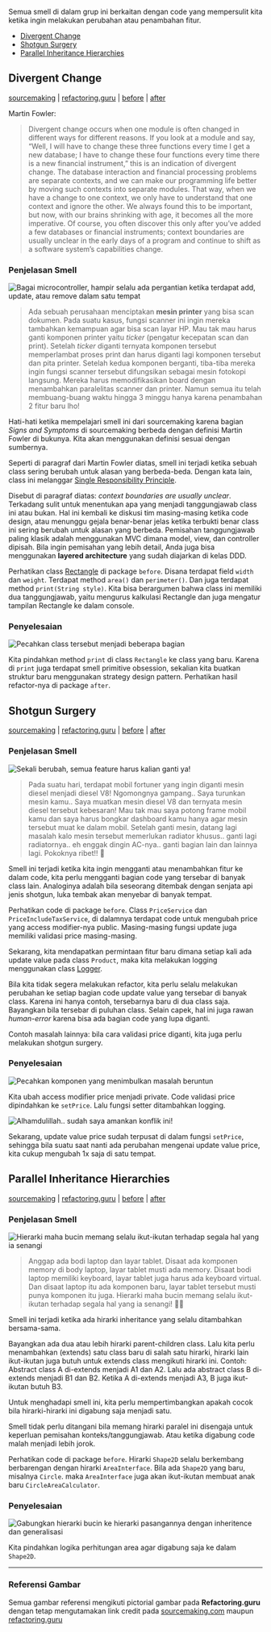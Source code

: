 Semua smell di dalam grup ini berkaitan dengan code yang mempersulit kita ketika ingin melakukan perubahan atau penambahan fitur.

- [Divergent Change](#divergent-change)
- [Shotgun Surgery](#shotgun-surgery)
- [Parallel Inheritance Hierarchies](#parallel-inheritance-hierarchies)


## Divergent Change

[sourcemaking](https://sourcemaking.com/refactoring/smells/divergent-change) |
[refactoring.guru](https://refactoring.guru/smells/divergent-change) |
[before](https://github.com/akmalrusli363/smell/tree/master/src/fowler/change_preventers/divergent_change/before) |
[after](https://github.com/akmalrusli363/smell/tree/master/src/fowler/change_preventers/divergent_change/after)

Martin Fowler:

> Divergent change occurs when one module is often changed in different ways for different reasons. If you look at a module and say, “Well, I will have to change these three functions every time I get a new database; I have to change these four functions every time there is a new financial instrument,” this is an indication of divergent change. The database interaction and financial processing problems are separate contexts, and we can make our programming life better by moving such contexts into separate modules. That way, when we have a change to one context, we only have to understand that one context and ignore the other. We always found this to be important, but now, with our brains shrinking with age, it becomes all the more imperative. Of course, you often discover this only after you’ve added a few databases or financial instruments; context boundaries are usually unclear in the early days of a program and continue to shift as a software system’s capabilities change.

### Penjelasan Smell

![Bagai microcontroller, hampir selalu ada pergantian ketika terdapat add, update, atau remove dalam satu tempat](https://refactoring.guru/images/refactoring/content/smells/divergent-change-01.png "Bagai microcontroller, hampir selalu ada pergantian ketika terdapat add, update, atau remove dalam satu tempat")

> Ada sebuah perusahaan menciptakan **mesin printer** yang bisa scan dokumen. Pada suatu kasus, fungsi scanner ini ingin mereka tambahkan kemampuan agar bisa scan layar HP. Mau tak mau harus ganti komponen printer yaitu *ticker* (pengatur kecepatan scan dan print). Setelah *ticker* diganti ternyata komponen tersebut memperlambat proses print dan harus diganti lagi komponen tersebut dan pita printer. Setelah kedua komponen berganti, tiba-tiba mereka ingin fungsi scanner tersebut difungsikan sebagai mesin fotokopi langsung. Mereka harus memodifikasikan board dengan menambahkan paralelitas scanner dan printer. Namun semua itu telah membuang-buang waktu hingga 3 minggu hanya karena penambahan 2 fitur baru lho!

Hati-hati ketika mempelajari smell ini dari sourcemaking karena bagian *Signs and Symptoms* di sourcemaking berbeda dengan definisi Martin Fowler di bukunya. Kita akan menggunakan definisi sesuai dengan sumbernya.

Seperti di paragraf dari Martin Fowler diatas, smell ini terjadi ketika sebuah class sering berubah untuk alasan yang berbeda-beda. Dengan kata lain, class ini melanggar [Single Responsibility Principle](https://en.wikipedia.org/wiki/Single-responsibility_principle).

Disebut di paragraf diatas: *context boundaries are usually unclear*. Terkadang sulit untuk menentukan apa yang menjadi tanggungjawab class ini atau bukan. Hal ini kembali ke diskusi tim masing-masing ketika code design, atau menunggu gejala benar-benar jelas ketika terbukti benar class ini sering berubah untuk alasan yang berbeda. Pemisahan tanggungjawab paling klasik adalah menggunakan MVC dimana model, view, dan controller dipisah. Bila ingin pemisahan yang lebih detail, Anda juga bisa menggunakan **layered architecture** yang sudah diajarkan di kelas DDD.

Perhatikan class [Rectangle](https://github.com/akmalrusli363/smell/tree/master/src/fowler/change_preventers/divergent_change/before/Rectangle.java) di package `before`. Disana terdapat field `width` dan `weight`. Terdapat method `area()` dan `perimeter()`. Dan juga terdapat method `print(String style)`. Kita bisa berargumen bahwa class ini memiliki dua tanggungjawab, yaitu mengurus kalkulasi Rectangle dan juga mengatur tampilan Rectangle ke dalam console.

### Penyelesaian

![Pecahkan class tersebut menjadi beberapa bagian](https://refactoring.guru/images/refactoring/content/smells/divergent-change-02.png "Pecahkan class tersebut menjadi beberapa bagian")

Kita pindahkan method `print` di class `Rectangle` ke class yang baru. Karena di `print` juga terdapat smell primitive obsession, sekalian kita buatkan struktur baru menggunakan strategy design pattern. Perhatikan hasil refactor-nya di package `after`.


## Shotgun Surgery

[sourcemaking](https://sourcemaking.com/refactoring/smells/shotgun-surgery) |
[refactoring.guru](https://refactoring.guru/smells/shotgun-surgery) |
[before](https://github.com/akmalrusli363/smell/tree/master/src/fowler/change_preventers/shotgun_surgery/before) |
[after](https://github.com/akmalrusli363/smell/tree/master/src/fowler/change_preventers/shotgun_surgery/after)

### Penjelasan Smell

![Sekali berubah, semua feature harus kalian ganti ya!](https://refactoring.guru/images/refactoring/content/smells/shotgun-surgery-01.png "Sekali berubah, semua feature harus kalian ganti ya!")

> Pada suatu hari, terdapat mobil fortuner yang ingin diganti mesin diesel menjadi diesel V8! Ngomongnya gampang.. Saya turunkan mesin kamu.. Saya muatkan mesin diesel V8 dan ternyata mesin diesel tersebut kebesaran! Mau tak mau saya potong frame mobil kamu dan saya harus bongkar dashboard kamu hanya agar mesin tersebut muat ke dalam mobil. Setelah ganti mesin, datang lagi masalah kalo mesin tersebut memerlukan radiator khusus.. ganti lagi radiatornya.. eh enggak dingin AC-nya.. ganti bagian lain dan lainnya lagi. Pokoknya ribet!! 💢

Smell ini terjadi ketika kita ingin mengganti atau menambahkan fitur ke dalam code, kita perlu mengganti bagian code yang tersebar di banyak class lain. Analoginya adalah bila seseorang ditembak dengan senjata api jenis shotgun, luka tembak akan menyebar di banyak tempat.

Perhatikan code di package `before`. Class `PriceService` dan `PriceIncludeTaxService`, di dalamnya terdapat code untuk mengubah price yang access modifier-nya public. Masing-masing fungsi update juga memiliki validasi price masing-masing.

Sekarang, kita mendapatkan permintaan fitur baru dimana setiap kali ada update value pada class `Product`, maka kita melakukan logging menggunakan class [Logger](https://github.com/akmalrusli363/smell/tree/master/src/fowler/change_preventers/divergent_change/after/Logger.java).

Bila kita tidak segera melakukan refactor, kita perlu selalu melakukan perubahan ke setiap bagian code update value yang tersebar di banyak class. Karena ini hanya contoh, tersebarnya baru di dua class saja. Bayangkan bila tersebar di puluhan class. Selain capek, hal ini juga rawan *human-error* karena bisa ada bagian code yang lupa diganti.

Contoh masalah lainnya: bila cara validasi price diganti, kita juga perlu melakukan shotgun surgery.

### Penyelesaian

![Pecahkan komponen yang menimbulkan masalah beruntun](https://refactoring.guru/images/refactoring/content/smells/shotgun-surgery-02.png "Pecahkan komponen yang menimbulkan masalah beruntun")

Kita ubah access modifier price menjadi private. Code validasi price dipindahkan ke `setPrice`. Lalu fungsi setter ditambahkan logging.

![Alhamdulillah.. sudah saya amankan konflik ini!](https://refactoring.guru/images/refactoring/content/smells/shotgun-surgery-03.png "Alhamdulillah.. sudah saya amankan konflik ini!")

Sekarang, update value price sudah terpusat di dalam fungsi `setPrice`, sehingga bila suatu saat nanti ada perubahan mengenai update value price, kita cukup mengubah 1x saja di satu tempat.


## Parallel Inheritance Hierarchies

[sourcemaking](https://sourcemaking.com/refactoring/smells/parallel-inheritance-hierarchies) |
[refactoring.guru](https://refactoring.guru/smells/parallel-inheritance-hierarchies) |
[before](https://github.com/akmalrusli363/smell/tree/master/src/fowler/change_preventers/parallel_inheritance_hierarchies/before) |
[after](https://github.com/akmalrusli363/smell/tree/master/src/fowler/change_preventers/parallel_inheritance_hierarchies/after)

### Penjelasan Smell

![Hierarki maha bucin memang selalu ikut-ikutan terhadap segala hal yang ia senangi](https://refactoring.guru/images/refactoring/content/smells/parallel-inheritance-hierarchies-01.png "Hierarki maha bucin memang selalu ikut-ikutan terhadap segala hal yang ia senangi")

> Anggap ada bodi laptop dan layar tablet. Disaat ada komponen memory di body laptop, layar tablet musti ada memory. Disaat bodi laptop memiliki keyboard, layar tablet juga harus ada keyboard virtual. Dan disaat laptop itu ada komponen baru, layar tablet tersebut musti punya komponen itu juga. Hierarki maha bucin memang selalu ikut-ikutan terhadap segala hal yang ia senangi! 💫💢

Smell ini terjadi ketika ada hirarki inheritance yang selalu ditambahkan bersama-sama.

Bayangkan ada dua atau lebih hirarki parent-children class. Lalu kita perlu menambahkan (extends) satu class baru di salah satu hirarki, hirarki lain ikut-ikutan juga butuh untuk extends class mengikuti hirarki ini. Contoh: Abstract class A di-extends menjadi A1 dan A2. Lalu ada abstract class B di-extends menjadi B1 dan B2. Ketika A di-extends menjadi A3, B juga ikut-ikutan butuh B3.

Untuk menghadapi smell ini, kita perlu mempertimbangkan apakah cocok bila hirarki-hirarki ini digabung saja menjadi satu.

Smell tidak perlu ditangani bila memang hirarki paralel ini disengaja untuk keperluan pemisahan konteks/tanggungjawab. Atau ketika digabung code malah menjadi lebih jorok.

Perhatikan code di package `before`. Hirarki `Shape2D` selalu berkembang berbarengan dengan hirarki `AreaInterface`. Bila ada `Shape2D` yang baru, misalnya `Circle`. maka `AreaInterface` juga akan ikut-ikutan membuat anak baru `CircleAreaCalculator`.

### Penyelesaian

![Gabungkan hierarki bucin ke hierarki pasangannya dengan inheritence dan generalisasi](https://refactoring.guru/images/refactoring/content/smells/parallel-inheritance-hierarchies-02.png "Gabungkan hierarki bucin ke hierarki pasangannya dengan inheritence dan generalisasi")

Kita pindahkan logika perhitungan area agar digabung saja ke dalam `Shape2D`.

---

### Referensi Gambar

Semua gambar referensi mengikuti pictorial gambar pada **Refactoring.guru** dengan tetap mengutamakan link credit pada [sourcemaking.com](https://sourcemaking.com/refactoring/smells/) maupun [refactoring.guru](https://refactoring.guru/smells/)
